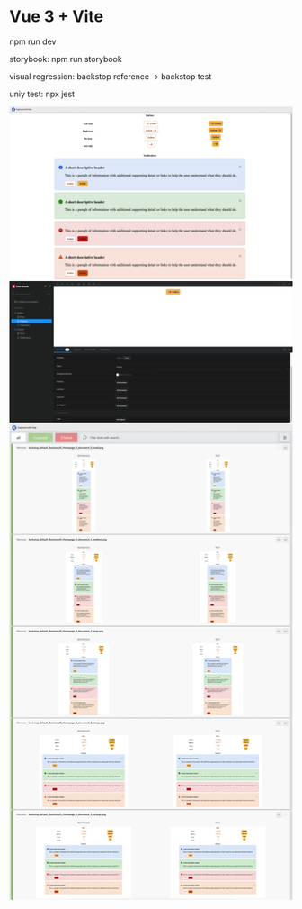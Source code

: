 # Vue 3 + Vite

npm run dev

storybook: npm run storybook

visual regression: backstop reference -> backstop test

uniy test: npx jest 

![My Image1](preview.jpg)
![My Image2](storybook.jpg)
![My Image3](test.jpg)